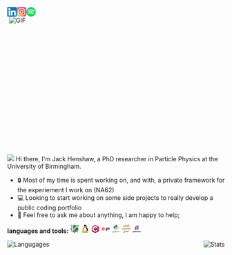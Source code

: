 <a href="https://www.linkedin.com/in/jack-henshaw/">
  <img align="left" alt="Jack's LinkedIN" width="22px" src="https://raw.githubusercontent.com/jackhenshaw/jackhenshaw/main/images/linkedin.svg" />
</a>
<a href="https://www.instagram.com/jack_henshaw/">
  <img align="left" alt="Jack's Instagram" width="22px" src="https://raw.githubusercontent.com/jackhenshaw/jackhenshaw/main/images/instagram.svg" />
</a>
<a href="https://open.spotify.com/user/1131614634?si=U-_gWyJpRfiEBq6z6qyo3A&utm_source=copy-link">
  <img align="left" alt="Jack's Spotify" width="22px" src="https://raw.githubusercontent.com/jackhenshaw/jackhenshaw/main/images/spotify.svg" />
</a>

<br />

<img align="right" alt="GIF"   src="https://github.com/abhisheknaiidu/abhisheknaiidu/blob/master/code.gif?raw=true" width="500" height="320"/>



<p align="left">
<img src="https://media.giphy.com/media/hvRJCLFzcasrR4ia7z/giphy.gif" width="25px"> Hi there, I'm Jack Henshaw, a PhD researcher in Particle Physics at the University of Birmingham. 
</p>

  
- 🔒 Most of my time is spent working on, and with, a private framework for the experiement I work on (NA62)
- 💻 Looking to start working on some side projects to really develop a public coding portfolio
- 💬 Feel free to ask me about anything, I am happy to help;

**languages and tools:** 
<code><img height="20" src="https://raw.githubusercontent.com/jackhenshaw/jackhenshaw/main/images/vim-original.svg"></code>
<code><img height="20" src="https://raw.githubusercontent.com/jackhenshaw/jackhenshaw/main/images/linux-original.svg"></code>
<code><img height="20" src="https://raw.githubusercontent.com/jackhenshaw/jackhenshaw/main/images/cplusplus-original.svg"></code>
<code><img height="20" src="https://raw.githubusercontent.com/jackhenshaw/jackhenshaw/main/images/git-original-wordmark.svg"></code>
<code><img height="20" src="https://raw.githubusercontent.com/jackhenshaw/jackhenshaw/main/images/python-original-wordmark.svg"></code>
<code><img height="20" src="https://raw.githubusercontent.com/jackhenshaw/jackhenshaw/main/images/jupyter-original-wordmark.svg"></code>
<code><img height="20" src="https://raw.githubusercontent.com/jackhenshaw/jackhenshaw/main/images/pandas-original-wordmark.svg"></code>

<a href="https://github.com/anuraghazra/github-readme-stats">
  <img align="left" alt="Langugages" src="https://github-readme-stats.vercel.app/api/top-langs/?username=jackhenshaw&layout=compact&theme=gruvbox" width="450"/>
</a>
<a href="https://github.com/anuraghazra/convoychat">
  <img align="right" alt="Stats" src="https://github-readme-stats.vercel.app/api?username=jackhenshaw&count_private=true&theme=gruvbox&repo=convoychat"/>
</a>
